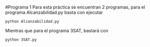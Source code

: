 #Programa 1
Para esta práctica se encuentran 2 programas,
para el programa Alcanzabilidad.py basta con ejecutar
```
python Alcanzabilidad.py
```
Mientras que para el programa 3SAT, bastará con
```
python 3SAT.py
```
